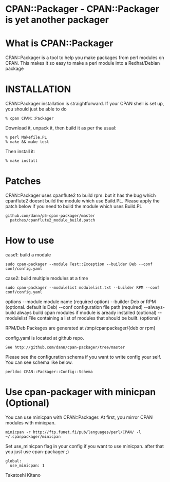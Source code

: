 CPAN::Packager - CPAN::Packager is yet another packager
======================================================

What is CPAN::Packager
=======================
CPAN::Packager is a tool to help you make packages from perl modules on CPAN.
This makes it so easy to make a perl module into a Redhat/Debian package


INSTALLATION
============
CPAN::Packager installation is straightforward. If your CPAN shell is set up,
you should just be able to do

    % cpan CPAN::Packager

Download it, unpack it, then build it as per the usual:

    % perl Makefile.PL
    % make && make test

Then install it:

    % make install

Patches
==========
CPAN::Packager uses cpanflute2 to build rpm.
but it has the bug which cpanflute2 doesnt build the module which use Build.PL.
Please apply the patch below if you need to build the module which uses Build.PL

    github.com/dann/p5-cpan-packager/master
      patches/cpanflute2_module_build.patch

How to use
===========
case1: build a module

    sudo cpan-packager --module Test::Exception --builder Deb --conf conf/config.yaml 

case2: build multiple modules at a time 

    sudo cpan-packager --modulelist modulelist.txt --builder RPM --conf conf/config.yaml 

options
    --module         module name (required option)
    --builder        Deb or RPM (optional. default is Deb)
    --conf           configuration file path (required)
    --always-build   always build cpan modules if module is aready installed (optional)
    --modulelist     File containing a list of modules that should be built. (optional)

RPM/Deb Packages are generated at /tmp/cpanpackager/{deb or rpm}

config.yaml is located at github repo.

    See http://github.com/dann/cpan-packager/tree/master

Please see the configuration schema if you want to write config your self.
You can see schema like below.

    perldoc CPAN::Packager::Config::Schema

Use cpan-packager with minicpan (Optional)
=============================================
You can use minicpan with CPAN::Packager.
At first, you mirror CPAN modules with minicpan.

    minicpan -r http://ftp.funet.fi/pub/languages/perl/CPAN/ -l ~/.cpanpackager/minicpan

Set use_minicpan flag in your config if you want to use minicpan.
after that you just use cpan-packager ;)

    global:
      use_minicpan: 1

Takatoshi Kitano


